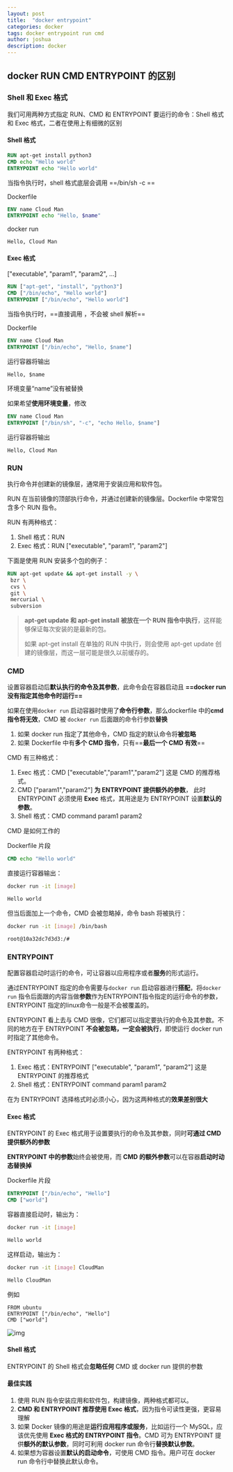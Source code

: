 ```yaml
---
layout: post
title:  "docker entrypoint"
categories: docker
tags: docker entrypoint run cmd
author: joshua
description: docker
---
```




## docker RUN CMD ENTRYPOINT 的区别



### Shell 和 Exec 格式

我们可用两种方式指定 RUN、CMD 和 ENTRYPOINT 要运行的命令：Shell 格式和 Exec 格式，二者在使用上有细微的区别

#### Shell 格式

<instruction> <command>

```dockerfile
RUN apt-get install python3
CMD echo "Hello world"
ENTRYPOINT echo "Hello world"
```


当指令执行时，shell 格式底层会调用 ==/bin/sh -c <command>==

Dockerfile

```dockerfile
ENV name Cloud Man
ENTRYPOINT echo "Hello, $name"
```


docker run <image>

```
Hello, Cloud Man
```



#### Exec 格式

<instruction> ["executable", "param1", "param2", ...]

```dockerfile
RUN ["apt-get", "install", "python3"]
CMD ["/bin/echo", "Hello world"]
ENTRYPOINT ["/bin/echo", "Hello world"]
```

当指令执行时，==直接调用 <command>，不会被 shell 解析==

Dockerfile

```dockerfile
ENV name Cloud Man
ENTRYPOINT ["/bin/echo", "Hello, $name"]
```

运行容器将输出

```
Hello, $name
```

环境变量“name”没有被替换

如果希望**使用环境变量**，修改

```dockerfile
ENV name Cloud Man
ENTRYPOINT ["/bin/sh", "-c", "echo Hello, $name"]
```

运行容器将输出

```
Hello, Cloud Man
```



### RUN

执行命令并创建新的镜像层，通常用于安装应用和软件包。

RUN 在当前镜像的顶部执行命令，并通过创建新的镜像层。Dockerfile 中常常包含多个 RUN 指令。

RUN 有两种格式：

1. Shell 格式：RUN
2. Exec 格式：RUN ["executable", "param1", "param2"]

下面是使用 RUN 安装多个包的例子：

```dockerfile
RUN apt-get update && apt-get install -y \
 bzr \
 cvs \
 git \
 mercurial \
 subversion
```

> **apt-get update 和 apt-get install 被放在一个 RUN 指令中执行**，这样能够保证每次安装的是最新的包。
>
> 如果 apt-get install 在单独的 RUN 中执行，则会使用 apt-get update 创建的镜像层，而这一层可能是很久以前缓存的。



### CMD

设置容器启动后**默认执行的命令及其参数**，此命令会在容器启动且 **==docker run 没有指定其他命令时运行==**

如果在使用`docker run` 启动容器时使用了**命令行参数**，那么dockerfile 中的**cmd 指令将无效**，CMD 被 `docker run` 后面跟的命令行参数**替换**

1. 如果 docker run 指定了其他命令，CMD 指定的默认命令将**被忽略**
2. 如果 Dockerfile 中有**多个 CMD 指令**，只有==**最后一个 CMD 有效**==

CMD 有三种格式：

1. Exec 格式：CMD ["executable","param1","param2"]
   这是 CMD 的推荐格式。
2. CMD ["param1","param2"] **为 ENTRYPOINT 提供额外的参数**，
   此时 ENTRYPOINT 必须使用 **Exec** 格式，其用途是为 ENTRYPOINT 设置**默认的参数**。
3. Shell 格式：CMD command param1 param2

CMD 是如何工作的

Dockerfile 片段

```dockerfile
CMD echo "Hello world"
```

直接运行容器输出：

```sh
docker run -it [image]

Hello world
```

但当后面加上一个命令，CMD 会被忽略掉，命令 bash 将被执行：

```sh
docker run -it [image] /bin/bash

root@10a32dc7d3d3:/#
```



### ENTRYPOINT

配置容器启动时运行的命令，可让容器以应用程序或者**服务**的形式运行。

通过ENTRYPOINT 指定的命令需要与`docker run` 启动容器进行**搭配**，将`docker run` 指令后面跟的内容当做**参数**作为ENTRYPOINT指令指定的运行命令的参数，ENTRYPOINT 指定的linux命令一般是不会被覆盖的。



ENTRYPOINT 看上去与 CMD 很像，它们都可以指定要执行的命令及其参数。不同的地方在于 ENTRYPOINT **不会被忽略，一定会被执行**，即使运行 docker run 时指定了其他命令。

ENTRYPOINT 有两种格式：

1. Exec 格式：ENTRYPOINT ["executable", "param1", "param2"] 这是 ENTRYPOINT 的推荐格式
2. Shell 格式：ENTRYPOINT command param1 param2

在为 ENTRYPOINT 选择格式时必须小心，因为这两种格式的**效果差别很大**

#### Exec 格式

ENTRYPOINT 的 Exec 格式用于设置要执行的命令及其参数，同时**可通过 CMD 提供额外的参数**

**ENTRYPOINT 中的参数**始终会被使用，而 **CMD 的额外参数**可以在容器**启动时动态替换掉**

Dockerfile 片段

```dockerfile
ENTRYPOINT ["/bin/echo", "Hello"]
CMD ["world"]
```

容器直接启动时，输出为：

```sh
docker run -it [image]

Hello world
```

这样启动，输出为：

```sh
docker run -it [image] CloudMan

Hello CloudMan
```

例如

```
FROM ubuntu
ENTRYPOINT ["/bin/echo", "Hello"]
CMD ["world"]
```

![img](https://www.liangzl.com/editorImages/cawler/20180805113916_182.jpg)

#### Shell 格式

ENTRYPOINT 的 Shell 格式会**忽略任何** CMD 或 docker run 提供的参数



#### 最佳实践

1. 使用 RUN 指令安装应用和软件包，构建镜像，两种格式都可以。
2. **CMD 和 ENTRYPOINT 推荐使用 Exec 格式**，因为指令可读性更强，更容易理解
3. 如果 Docker 镜像的用途是**运行应用程序或服务**，比如运行一个 MySQL，应该优先使用 **Exec 格式的 ENTRYPOINT 指令**。CMD 可为 ENTRYPOINT 提供**额外的默认参数**，同时可利用 docker run 命令行**替换默认参数**。
4. 如果想为容器设置**默认的启动命令**，可使用 CMD 指令。用户可在 docker run 命令行中替换此默认命令。

